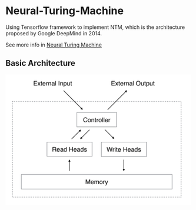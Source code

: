 # Neural-Turing-Machine

Using Tensorflow framework to implement NTM, which is the architecture proposed by Google DeepMind in 2014.

See more info in [Neural Turing Machine](https://arxiv.org/abs/1410.5401)


Basic Architecture
------------------

![](assets/NTM_architecture.png)
